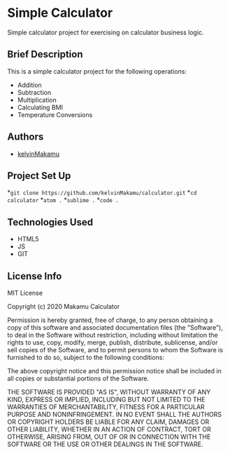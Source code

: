 # Simple Calculator
Simple calculator project for exercising on calculator business logic.
## Brief Description
This is a simple calculator project for the following operations:
* Addition
* Subtraction
* Multiplication
* Calculating BMI
* Temperature Conversions
## Authors
* [kelvinMakamu](https://github.com/kelvinMakamu)
## Project Set Up
*`git clone https://github.com/kelvinMakamu/calculator.git`
*`cd calculator`
*`atom .`
*`sublime .`
*`code .`
## Technologies Used
* HTML5
* JS
* GIT
## License Info
MIT License

Copyright (c) 2020 Makamu Calculator

Permission is hereby granted, free of charge, to any person obtaining a copy of this software and associated documentation files (the "Software"), to deal in the Software without restriction, including without limitation the rights to use, copy, modify, merge, publish, distribute, sublicense, and/or sell copies of the Software, and to permit persons to whom the Software is furnished to do so, subject to the following conditions:

The above copyright notice and this permission notice shall be included in all copies or substantial portions of the Software.

THE SOFTWARE IS PROVIDED "AS IS", WITHOUT WARRANTY OF ANY KIND, EXPRESS OR IMPLIED, INCLUDING BUT NOT LIMITED TO THE WARRANTIES OF MERCHANTABILITY, FITNESS FOR A PARTICULAR PURPOSE AND NONINFRINGEMENT. IN NO EVENT SHALL THE AUTHORS OR COPYRIGHT HOLDERS BE LIABLE FOR ANY CLAIM, DAMAGES OR OTHER LIABILITY, WHETHER IN AN ACTION OF CONTRACT, TORT OR OTHERWISE, ARISING FROM, OUT OF OR IN CONNECTION WITH THE SOFTWARE OR THE USE OR OTHER DEALINGS IN THE SOFTWARE.
